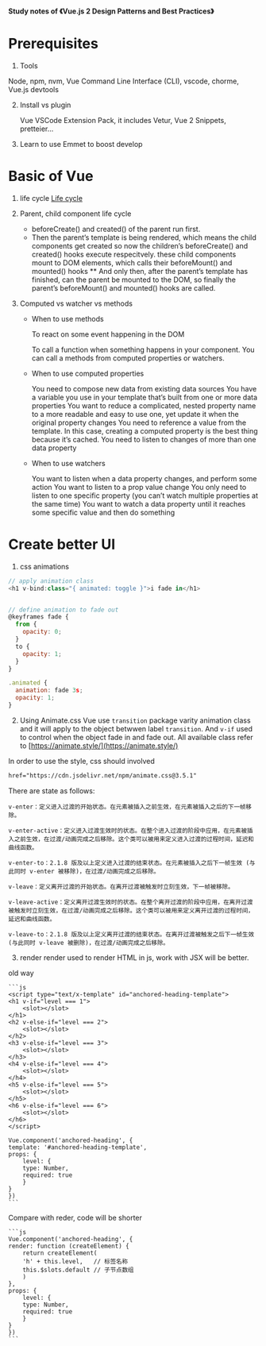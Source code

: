 **Study notes of 《Vue.js 2 Design Patterns and Best Practices》**

# Prerequisites

1. Tools

Node, npm, nvm, Vue Command Line Interface (CLI), vscode, chorme, Vue.js devtools

2. Install vs plugin

   Vue VSCode Extension Pack, it includes Vetur, Vue 2 Snippets, pretteier...

3. Learn to use Emmet to boost develop

# Basic of Vue

1. life cycle
   [Life cycle](life_cycle.png)

2. Parent, child component life cycle
    * beforeCreate() and created() of the parent run first.
    * Then the parent’s template is being rendered, which means the child components get created 
    so now the children’s beforeCreate() and created() hooks execute respecitvely.
    these child components mount to DOM elements, which calls their beforeMount() and mounted() hooks
    ** And only then, after the parent’s template has finished, can the parent be mounted to the DOM, so finally the parent’s beforeMount() and mounted() hooks are called.

3. Computed vs watcher vs methods

    * When to use methods

        To react on some event happening in the DOM

        To call a function when something happens in your component. You can call a methods from computed properties or watchers.

    * When to use computed properties

        You need to compose new data from existing data sources
        You have a variable you use in your template that’s built from one or more data properties
        You want to reduce a complicated, nested property name to a more readable and easy to use one, yet update it when the original property changes
        You need to reference a value from the template. In this case, creating a computed property is the best thing because it’s cached.
        You need to listen to changes of more than one data property

    * When to use watchers

        You want to listen when a data property changes, and perform some action
        You want to listen to a prop value change
        You only need to listen to one specific property (you can’t watch multiple properties at the same time)
        You want to watch a data property until it reaches some specific value and then do something


# Create better UI

1. css animations

```js
// apply animation class
<h1 v-bind:class="{ animated: toggle }">i fade in</h1>


// define animation to fade out
@keyframes fade {
  from {
    opacity: 0;
  }
  to {
    opacity: 1;
  }
}

.animated {
  animation: fade 3s;
  opacity: 1;
}
```

2. Using Animate.css
Vue use `transition` package varity animation class and it will apply to the object betwwen label `transition`. And `v-if` used to control when the object fade in and fade out. All available class refer to [https://animate.style/](https://animate.style/)

In order to use the style, css should involved

```html
href="https://cdn.jsdelivr.net/npm/animate.css@3.5.1"
```

There are state as follows:

    v-enter：定义进入过渡的开始状态。在元素被插入之前生效，在元素被插入之后的下一帧移除。

    v-enter-active：定义进入过渡生效时的状态。在整个进入过渡的阶段中应用，在元素被插入之前生效，在过渡/动画完成之后移除。这个类可以被用来定义进入过渡的过程时间，延迟和曲线函数。

    v-enter-to：2.1.8 版及以上定义进入过渡的结束状态。在元素被插入之后下一帧生效 (与此同时 v-enter 被移除)，在过渡/动画完成之后移除。

    v-leave：定义离开过渡的开始状态。在离开过渡被触发时立刻生效，下一帧被移除。

    v-leave-active：定义离开过渡生效时的状态。在整个离开过渡的阶段中应用，在离开过渡被触发时立刻生效，在过渡/动画完成之后移除。这个类可以被用来定义离开过渡的过程时间，延迟和曲线函数。

    v-leave-to：2.1.8 版及以上定义离开过渡的结束状态。在离开过渡被触发之后下一帧生效 (与此同时 v-leave 被删除)，在过渡/动画完成之后移除。

3. render
render used to render HTML in js, work with JSX will be better.

old way

    ```js
    <script type="text/x-template" id="anchored-heading-template">
    <h1 v-if="level === 1">
        <slot></slot>
    </h1>
    <h2 v-else-if="level === 2">
        <slot></slot>
    </h2>
    <h3 v-else-if="level === 3">
        <slot></slot>
    </h3>
    <h4 v-else-if="level === 4">
        <slot></slot>
    </h4>
    <h5 v-else-if="level === 5">
        <slot></slot>
    </h5>
    <h6 v-else-if="level === 6">
        <slot></slot>
    </h6>
    </script>

    Vue.component('anchored-heading', {
    template: '#anchored-heading-template',
    props: {
        level: {
        type: Number,
        required: true
        }
    }
    })
    ```

Compare with reder, code will be shorter

    ```js
    Vue.component('anchored-heading', {
    render: function (createElement) {
        return createElement(
        'h' + this.level,   // 标签名称
        this.$slots.default // 子节点数组
        )
    },
    props: {
        level: {
        type: Number,
        required: true
        }
    }
    })
    ```

